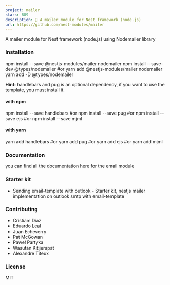 ```yaml
---
project: mailer
stars: 889
description: 📨 A mailer module for Nest framework (node.js)
url: https://github.com/nest-modules/mailer
---
```


A mailer module for Nest framework (node.js) using Nodemailer library

### Installation

npm install --save @nestjs-modules/mailer nodemailer
npm install --save-dev @types/nodemailer
#or
yarn add @nestjs-modules/mailer nodemailer
yarn add -D @types/nodemailer

**Hint:** handlebars and pug is an optional dependency, if you want to use the template, you must install it.

#### with npm

npm install --save handlebars
#or
npm install --save pug
#or
npm install --save ejs
#or
npm install --save mjml

#### with yarn

yarn add handlebars
#or
yarn add pug
#or
yarn add ejs
#or
yarn add mjml

### Documentation

you can find all the documentation here for the email module

### Starter kit

-   Sending email-template with outlook - Starter kit, nestjs mailer implementation on outlook smtp with email-template

### Contributing

-   Cristiam Diaz
-   Eduardo Leal
-   Juan Echeverry
-   Pat McGowan
-   Paweł Partyka
-   Wasutan Kitijerapat
-   Alexandre Titeux

### License

MIT
